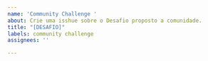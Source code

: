```yaml
---
name: 'Community Challenge '
about: Crie uma isshue sobre o Desafio proposto a comunidade.
title: "[DESAFIO]"
labels: community challenge
assignees: ''

---
```



